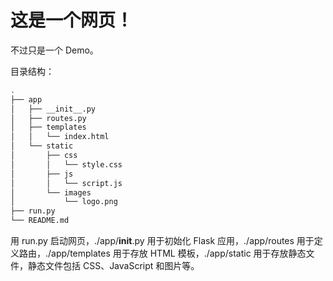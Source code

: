 # 这是一个网页！

不过只是一个 Demo。

目录结构：

```bash
.
├── app
│   ├── __init__.py
│   ├── routes.py
│   ├── templates
│   │   └── index.html
│   └── static
│       ├── css
│       │   └── style.css
│       ├── js
│       │   └── script.js
│       └── images
│           └── logo.png
├── run.py
└── README.md
```

用 run.py 启动网页，./app/__init__.py 用于初始化 Flask 应用，./app/routes 用于定义路由，./app/templates 用于存放 HTML 模板，./app/static 用于存放静态文件，静态文件包括 CSS、JavaScript 和图片等。

